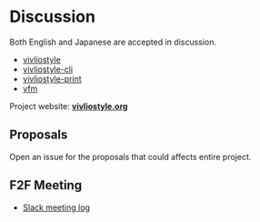# Discussion

Both English and Japanese are accepted in discussion.

- [vivliostyle](https://github.com/vivliostyle/vivliostyle)
- [vivliostyle-cli](https://github.com/vivliostyle/vivliostyle-cli)
- [vivliostyle-print](https://github.com/vivliostyle/vivliostyle-print)
- [vfm](https://github.com/vivliostyle/vfm)

Project website: **[vivliostyle.org](https://vivliostyle.org)**

## Proposals

Open an issue for the proposals that could affects entire project.

## F2F Meeting

- [Slack meeting log](https://github.com/vivliostyle/discussion/wiki/slack-meeting-log)
